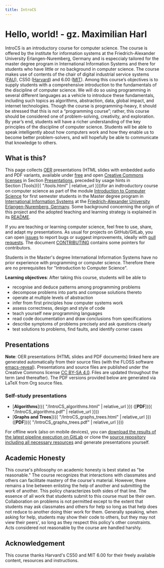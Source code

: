 ```yaml
---
title: IntroCS
---
```


# Hello, world! - gz. Maximilian Harl
IntroCS is an introductory course for computer science. The course is offered by the institute for information systems at the Friedrich-Alexander University Erlangen-Nuremberg, Germany and is especcialy tailored for the master degree program in International Information Systems and there for students who have little or no background in computer science. The course makes use of contents of the chair of digital industrial service systems ([FAU](https://www.fau.de/)), CS50 ([Harvard](https://www.harvard.edu/)) and 6.00 ([MIT](http://web.mit.edu/)).
Among this course’s objectives is to supply students with a comprehensive introduction to the fundamentals of the discipline of computer science. We will do so using programming in several different languages as a vehicle to introduce these fundamentals, including such topics as algorithms, abstraction, data, global impact, and internet technologies. Though the course is programming-heavy, it should be stressed that this is not a “programming course”; rather, this course should be considered one of problem-solving, creativity, and exploration. By year’s end, students will have a richer understanding of the key principles of the discipline of computer science. Students will be able to speak intelligently about how computers work and how they enable us to become better problem-solvers, and will hopefully be able to communicate that knowledge to others.

<!-- <iframe src="https://www.youtube.com/embed/tZxLMIk_SaY?playlist=GAB6Gm7pTTA"></iframe> -->


## What is this?
This page collects [OER](https://en.wikipedia.org/wiki/Open_educational_resources) 
presentations (HTML slides with embedded audio and PDF variants, available under
[free](https://en.wikipedia.org/wiki/Free_license) and open
[Creative Commons licenses](https://creativecommons.org/use-remix/cc-licenses/)
in Section [Presentations](#presentations), preceded by usage hints in
Section [Tools]({{ "/tools.html" | relative_url }}))for an indtroductory course on computer science as part of the module
[Introduction to Computer Science](https://www.is.rw.fau.de/lehre/veranstaltungen/intro-to-cs/)
for first semester students in the Master degree program in
[International Information Systems](http://iis.fau.de/)
at the [Friedrich-Alexander University Erlangen-Nuremberg, Germany](https://www.fau.de/).
Some background concerning the origin of this project and the adopted
teaching and learning strategy is explained in its [README](https://github.com/EinGartenzwerg/EinGartenzwerg.github.io/blob/master/README.md).

If you are teaching or learning computer science, feel free to
use, share, and adapt my presentations.  As usual for projects on GitHub/GitLab,
you can open [issues](https://help.github.com/en/enterprise/2.15/user/articles/creating-an-issue)
to report bugs or suggest improvements, ideally
with [pull requests](https://help.github.com/en/github/collaborating-with-issues-and-pull-requests/merging-a-pull-request).
The document [CONTRIBUTING](https://github.com/EinGartenzwerg/EinGartenzwerg.github.io/blob/master/CONTRIBUTING.org)
contains some pointers for contributors.

Students in the Master's degree International Information Systems have no prior experience with programming or computer science. Therefore there are no prerequisites for "Introduction to Computer Science".

**Learning objectives**: After taking this course, students will be able to
- recognise and deduce patterns among programming problems
- decompose problems into parts and compose solutions thereto
- operate at multiple levels of abstraction
- infer from first principles how computer systems work
- assess correctness, design and style of code
- teach yourself new programming languages
- read code documentation and draw conclusions from specifications
- describe symptoms of problems precisely and ask questions clearly
- test solutions to problems, find faults, and identify corner cases

## Presentations
**Note**: OER presentations (HTML slides and PDF documents) linked
here are generated automatically from
their source files (with the FLOSS software
[emacs-reveal](https://gitlab.com/oer/emacs-reveal)).
Presentations and source files are published under the Creative
Commons license
[CC BY-SA 4.0](https://creativecommons.org/licenses/by-sa/4.0/).
Files are updated throughout the term (and thereafter).
The PDF versions provided below are generated via LaTeX from Org
source files.

### Self-study presentations
<!-- 
 - [**Overview of Computer Science**]({{ "/IntroCS_overview.html" | relative_url }}) ([**PDF**]({{ "/IntroCS_overview.pdf" | relative_url }}))
 - [**C**]({{ "/IntroCS_C.html" | relative_url }}) ([**PDF**]({{ "/IntroCS_C.pdf" | relative_url }})) 
 -->
 - [**Algorithms**]({{ "/IntroCS_algorithms.html" | relative_url }}) ([**PDF**]({{ "/IntroCS_algorithms.pdf" | relative_url }}))
 - [**Graphs and Trees**]({{ "/IntroCS_graphs_trees.html" | relative_url }}) ([**PDF**]({{ "/IntroCS_graphs_trees.pdf" | relative_url }}))

For offline work (also on mobile devices), you can
[download the results of the latest pipeline execution on GitLab](https://gitlab.com/EinGartenzwerg/EinGartenzwerg-github-io/pipelines)
or clone the [source repository including all necessary resources](https://gitlab.com/EinGartenzwerg/EinGartenzwerg-github-io)
and generate presentations yourself.

## Academic Honesty
This course's philosophy on academic honesty is best stated as "be reasonable." The course recognizes that interactions with classmates and others can facilitate mastery of the course's material. However, there remains a line between enlisting the help of another and submitting the work of another. This policy characterizes both sides of that line.
The essence of all work that students submit to this course must be their own. Collaboration on problems is not permitted except to the extent that students may ask classmates and others for help so long as that help does not reduce to another doing thier work for them. Generally speaking, when asking for help, students may show their code to others, but they may not view their peers', so long as they respect this policy's other constraints.
Acts considered not reasonable by the course are handled harshly.

## Acknowledgement
This course thanks Harvard's CS50 and MIT 6.00 for their freely available content, resources and instructions.